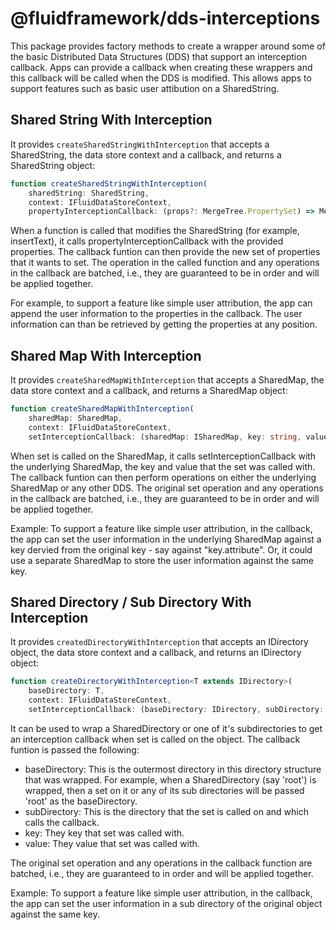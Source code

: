 # @fluidframework/dds-interceptions

This package provides factory methods to create a wrapper around some of the basic Distributed Data Structures (DDS) that support an interception callback. Apps can provide a callback when creating these wrappers and this callback will be called when the DDS is modified. This allows apps to support features such as basic user attibution on a SharedString.

## Shared String With Interception

It provides `createSharedStringWithInterception` that accepts a SharedString, the data store context and a callback, and returns a SharedString object:
```typescript
function createSharedStringWithInterception(
    sharedString: SharedString,
    context: IFluidDataStoreContext,
    propertyInterceptionCallback: (props?: MergeTree.PropertySet) => MergeTree.PropertySet): SharedString;
```

When a function is called that modifies the SharedString (for example, insertText), it calls propertyInterceptionCallback with the provided properties. The callback funtion can then provide the new set of properties that it wants to set. The operation in the called function and any operations in the callback are batched, i.e., they are guaranteed to be in order and will be applied together.

For example, to support a feature like simple user attribution, the app can append the user information to the properties in the callback. The user information can than be retrieved by getting the properties at any position.

## Shared Map With Interception

It provides `createSharedMapWithInterception` that accepts a SharedMap, the data store context and a callback, and returns a SharedMap object:
```typescript
function createSharedMapWithInterception(
    sharedMap: SharedMap,
    context: IFluidDataStoreContext,
    setInterceptionCallback: (sharedMap: ISharedMap, key: string, value: any) => void): SharedMap;
```

When set is called on the SharedMap, it calls setInterceptionCallback with the underlying SharedMap, the key and value that the set was called with. The callback funtion can then perform operations on either the underlying SharedMap or any other DDS. The original set operation and any operations in the callback are batched, i.e., they are guaranteed to be in order and will be applied together.

Example: To support a feature like simple user attribution, in the callback, the app can set the user information in the underlying SharedMap against a key dervied from the original key - say against "key.attribute". Or, it could use a separate SharedMap to store the user information against the same key.

## Shared Directory / Sub Directory With Interception

It provides `createdDirectoryWithInterception` that accepts an IDirectory object, the data store context and a callback, and returns an IDirectory object:
```typescript
function createDirectoryWithInterception<T extends IDirectory>(
    baseDirectory: T,
    context: IFluidDataStoreContext,
    setInterceptionCallback: (baseDirectory: IDirectory, subDirectory: IDirectory, key: string, value: any) => void): T;
```
It can be used to wrap a SharedDirectory or one of it's subdirectories to get an interception callback when set is called on the object. The callback funtion is passed the following:
- baseDirectory: This is the outermost directory in this directory structure that was wrapped. For example, when a SharedDirectory (say 'root') is wrapped, then a set on it or any of its sub directories will be passed 'root' as the baseDirectory.
- subDirectory: This is the directory that the set is called on and which calls the callback.
- key: They key that set was called with.
- value: They value that set was called with.

The original set operation and any operations in the callback function are batched, i.e., they are guaranteed to in order and will be applied together.

Example: To support a feature like simple user attribution, in the callback, the app can set the user information in a sub directory of the original object against the same key.
